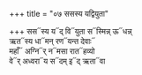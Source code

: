 +++
title = "०७ ससस्य यद्वियुता"

+++
सस᳓स्य य᳓द् वि᳓युता स᳓स्मिन्न् ऊ᳓धन्न्  
ऋत᳓स्य धा᳓मन् रण᳓यन्त देवाः᳓  
महाँ᳓ अग्नि᳓र् न᳓मसा रात᳓हव्यो  
वे᳓र् अध्वरा᳓य स᳓दम् इ᳓द् ऋता᳓वा